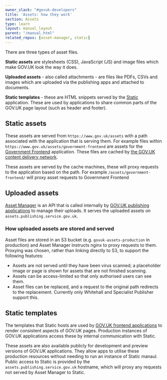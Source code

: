 ```yaml
---
owner_slack: "#govuk-developers"
title: 'Assets: how they work'
section: Assets
type: learn
layout: manual_layout
parent: "/manual.html"
related_repos: [asset-manager, static]
---
```


There are three types of asset files.

**Static assets** are stylesheets (CSS), JavaScript (JS) and image files which
make GOV.UK look the way it does.

**Uploaded assets** - also called attachments - are files like PDFs, CSVs and
images which are uploaded via the publishing apps and attached to documents.

**Static templates** - these are HTML snippets served by the [Static](/repos/static.html)
application. These are used by applications to share common parts of the GOV.UK
page layout (such as header and footer).

## Static assets

These assets are served from `https://www.gov.uk/assets` with a path associated
with the application that is serving them. For example files within
`https://www.gov.uk/assets/government-frontend` are assets for the
[Government Frontend](/repos/government-frontend.html) application. These files
are cached by [the GOV.UK content delivery network](cdn.html).

These assets are served by the cache machines, these will proxy requests to
the application based on the path. For example `/assets/government-frontend/`
will proxy asset requests to Government Frontend

## Uploaded assets

[Asset Manager](/repos/asset-manager.html) is an API that is called internally
by [GOV.UK publishing applications](/#publishing-apps) to manage
their uploads. It serves the uploaded assets on
`assets.publishing.service.gov.uk`.

### How uploaded assets are stored and served

Asset files are stored in an S3 bucket (e.g. `govuk-assets-production` in
production) and Asset Manager instructs nginx to proxy requests to them.
Proxying was chosen, rather than linking directly to S3, to support the
following features:

- Assets are not served until they have been virus scanned; a placeholder image
  or page is shown for assets that are not finished scanning.
- Assets can be access-limited so that only authorised users can see them.
- Asset files can be replaced, and a request to the original path redirects to
  the replacement. Currently only Whitehall and Specialist Publisher support
  this.

## Static templates

The templates that Static hosts are used by
[GOV.UK frontend applications](/#frontend-apps) to render consistent aspects
of GOV.UK pages. Production instances of GOV.UK applications access these by
internal communication with Static.

These assets are also available publicly for development and preview versions
of GOV.UK applications. They allow apps to utilise these production resources
without needing to run an instance of Static manaul. Public access to Static
is provided by the `assets.publishing.service.gov.uk` hostname, which will
proxy any requests not served by Asset Manager to Static.
